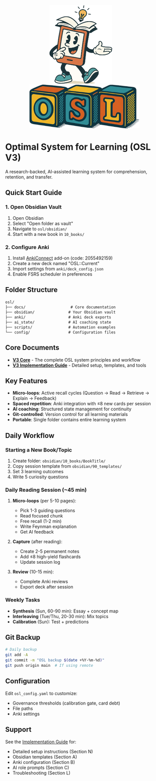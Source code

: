 <div align="center">
<img src="./assets/learny2.png" alt="Learny" width="200" style="margin-right: 24px;">
<img src="./assets/osl.png" alt="Learny" width="350">
</div>

# Optimal System for Learning (OSL V3)

A research-backed, AI-assisted learning system for comprehension, retention, and transfer.

## Quick Start Guide

### 1. Open Obsidian Vault

1. Open Obsidian
2. Select "Open folder as vault"
3. Navigate to `osl/obsidian/`
4. Start with a new book in `10_books/`

### 2. Configure Anki

1. Install [AnkiConnect](https://ankiweb.net/shared/info/2055492159) add-on (code: 2055492159)
2. Create a new deck named "OSL::Current"
3. Import settings from `anki/deck_config.json`
4. Enable FSRS scheduler in preferences

## Folder Structure

```
osl/
├── docs/                    # Core documentation
├── obsidian/               # Your Obsidian vault
├── anki/                   # Anki deck exports
├── ai_state/               # AI coaching state
├── scripts/                # Automation examples
└── config/                 # Configuration files
```

## Core Documents

- **[V3 Core](docs/V3_Core.md)** - The complete OSL system principles and workflow
- **[V3 Implementation Guide](docs/V3_Implementation_Guide.md)** - Detailed setup, templates, and tools

## Key Features

- **Micro-loops**: Active recall cycles (Question → Read → Retrieve → Explain → Feedback)
- **Spaced repetition**: Anki integration with ≤8 new cards per session
- **AI coaching**: Structured state management for continuity
- **Git-controlled**: Version control for all learning materials
- **Portable**: Single folder contains entire learning system

## Daily Workflow

### Starting a New Book/Topic

1. Create folder: `obsidian/10_books/BookTitle/`
2. Copy session template from `obsidian/90_templates/`
3. Set 3 learning outcomes
4. Write 5 curiosity questions

### Daily Reading Session (~45 min)

1. **Micro-loops** (per 5-10 pages):
   - Pick 1-3 guiding questions
   - Read focused chunk
   - Free recall (1-2 min)
   - Write Feynman explanation
   - Get AI feedback

2. **Capture** (after reading):
   - Create 2-5 permanent notes
   - Add ≤8 high-yield flashcards
   - Update session log

3. **Review** (10-15 min):
   - Complete Anki reviews
   - Export deck after session

### Weekly Tasks

- **Synthesis** (Sun, 60-90 min): Essay + concept map
- **Interleaving** (Tue/Thu, 20-30 min): Mix topics
- **Calibration** (Sun): Test + predictions

## Git Backup

```bash
# Daily backup
git add -A
git commit -m "OSL backup $(date +%Y-%m-%d)"
git push origin main  # If using remote
```

## Configuration

Edit `osl_config.yaml` to customize:
- Governance thresholds (calibration gate, card debt)
- File paths
- Anki settings

## Support

See the [Implementation Guide](docs/V3_Implementation_Guide.md) for:
- Detailed setup instructions (Section N)
- Obsidian templates (Section A)
- Anki configuration (Section B)
- AI role prompts (Section C)
- Troubleshooting (Section L)
